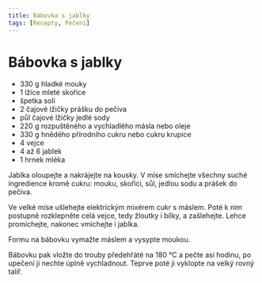 ```yaml
---
title: Bábovka s jablky
tags: [Recepty, Pečení]
---
```


# Bábovka s jablky

* 330 g hladké mouky
* 1 lžíce mleté skořice
* špetka soli
* 2 čajové lžičky prášku do pečiva
* půl čajové lžičky jedlé sody
* 220 g rozpuštěného a vychladlého másla nebo oleje
* 330 g hnědého přírodního cukru nebo cukru krupice
* 4 vejce
* 4 až 6 jablek
* 1 hrnek mléka

Jablka oloupejte a nakrájejte na kousky. V míse smíchejte všechny suché
ingredience kromě cukru: mouku, skořici, sůl, jedlou sodu a prášek do pečiva.

Ve velké míse ušlehejte elektrickým mixérem cukr s máslem. Poté k nim
postupně rozklepněte celá vejce, tedy žloutky i bílky, a zašlehejte.
Lehce promíchejte, nakonec vmíchejte i jablka.

Formu na bábovku vymažte máslem a vysypte moukou.

Bábovku pak vložte do trouby předehřáté na 180 °C a pečte asi hodinu,
po upečení ji nechte úplně vychladnout. Teprve poté ji vyklopte na velký rovný talíř.
